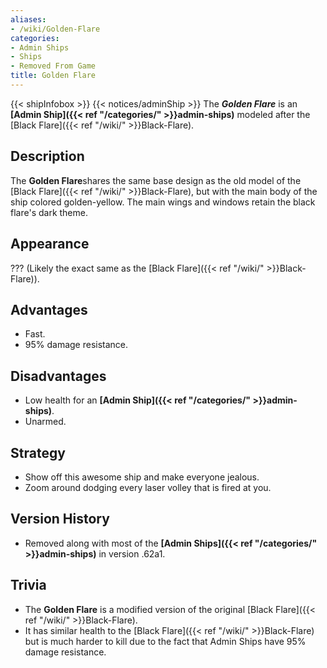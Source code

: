 ```yaml
---
aliases:
- /wiki/Golden-Flare
categories:
- Admin Ships
- Ships
- Removed From Game
title: Golden Flare
---
```


{{< shipInfobox >}} {{< notices/adminShip >}} The **_Golden Flare_** is an **[Admin Ship]({{< ref "/categories/" >}}admin-ships)** modeled after the [Black Flare]({{< ref "/wiki/" >}}Black-Flare).

## Description

The **Golden Flare**shares the same base design as the old model of the [Black Flare]({{< ref "/wiki/" >}}Black-Flare), but with the main body of the ship colored golden-yellow. The main wings and windows retain the black flare's dark theme.

## Appearance

??? (Likely the exact same as the [Black Flare]({{< ref "/wiki/" >}}Black-Flare)).

## Advantages

- Fast.
- 95% damage resistance.

## Disadvantages

- Low health for an **[Admin Ship]({{< ref "/categories/" >}}admin-ships)**.
- Unarmed.

## Strategy

- Show off this awesome ship and make everyone jealous.
- Zoom around dodging every laser volley that is fired at you.

## Version History 

- Removed along with most of the **[Admin Ships]({{< ref "/categories/" >}}admin-ships)** in version .62a1.

## Trivia

- The **Golden Flare** is a modified version of the original [Black Flare]({{< ref "/wiki/" >}}Black-Flare).
- It has similar health to the [Black Flare]({{< ref "/wiki/" >}}Black-Flare) but is much harder to kill due to the fact that Admin Ships have 95% damage resistance.